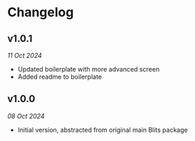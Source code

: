 # Changelog

## v1.0.1

_11 Oct 2024_

- Updated boilerplate with more advanced screen
- Added readme to boilerplate


## v1.0.0

_08 Oct 2024_

- Initial version, abstracted from original main Blits package
